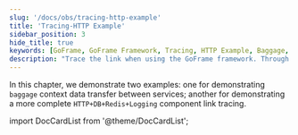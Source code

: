 ```yaml
---
slug: '/docs/obs/tracing-http-example'
title: 'Tracing-HTTP Example'
sidebar_position: 3
hide_title: true
keywords: [GoFrame, GoFrame Framework, Tracing, HTTP Example, Baggage, Context Data Transfer, HTTP+DB+Redis+Logging, Service Link, Demo, Component Tracing]
description: "Trace the link when using the GoFrame framework. Through two examples, demonstrating the context data transfer between services and the full link tracing of HTTP, database, Redis, and logging components to help developers better understand the request handling process between application services and improve the system's monitoring and analysis capabilities."
---
```


In this chapter, we demonstrate two examples: one for demonstrating `baggage` context data transfer between services; another for demonstrating a more complete `HTTP+DB+Redis+Logging` component link tracing.

import DocCardList from '@theme/DocCardList';

<DocCardList />